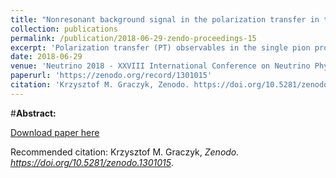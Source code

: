 ```yaml
---
title: "Nonresonant background signal in the polarization transfer in the weak pion production off the nucleon"
collection: publications
permalink: /publication/2018-06-29-zendo-proceedings-15
excerpt: 'Polarization transfer (PT) observables in the single pion production induced by the charged current neutrino-nucleon interaction are examined within two models. The predictions are made for neutrino energy of the order of 1 GeV as well as for the T2K energy flux. It is demonstrated that the PT observables: the degree of polarization and the polarization components of outgoing fermions are sensitive to the details of the nonresonant background model. It is shown that the normal component of the polarization of the outgoing nucleon and the charged lepton are determined by the interference between the resonant (RES) and nonresonant (NB) amplitudes. Moreover, the sign of the normal component of the polarization of the charged lepton is related to the relative sign between the RES and the NB amplitudes. The presentation is based on: Phys.Rev. D97 (2018) no.1, 013001, and Acta Phys.Polon. B48, 2219 (2017).'
date: 2018-06-29
venue: 'Neutrino 2018 - XXVIII International Conference on Neutrino Physics and Astrophysics, 4–9 June 2018 — Heidelberg, Germany '
paperurl: 'https://zenodo.org/record/1301015'
citation: 'Krzysztof M. Graczyk, Zenodo. https://doi.org/10.5281/zenodo.1301015 (2018)'
---
```

#__Abstract:__ 

[Download paper here](https://zenodo.org/record/1301015/files/poster.pdf?download=1)

Recommended citation: Krzysztof M. Graczyk, <i>Zenodo. https://doi.org/10.5281/zenodo.1301015</i>.
